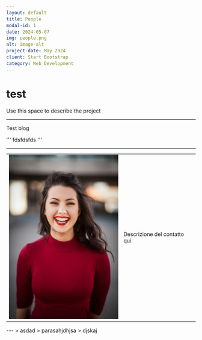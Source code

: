 ```yaml
---
layout: default
title: People
modal-id: 1
date: 2024-05-07
img: people.png
alt: image-alt
project-date: May 2024
client: Start Bootstrap
category: Web Development
---
```

# test

Use this space to describe the project 

---
Test blog

'''
fdsfdsfds
'''

---
<table>
    <tr>
        <td>
            <img src="/img/people_1.jpg" alt="Test people" style="width:300px;"> <!-- Resize as needed -->
        </td>
        <td>
            Descrizione del contatto qui.
        </td>
    </tr>
</table>
---
> asdad
> parasahjdhjsa
> djskaj